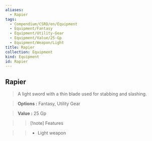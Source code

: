 ```yaml
---
aliases:
  - Rapier
tags:
  - Compendium/CSRD/en/Equipment
  - Equipment/Fantasy
  - Equipment/Utility-Gear
  - Equipment/Value/25-Gp
  - Equipment/Weapon/Light
title: Rapier
collection: Equipment
kind: Equipment
id: Rapier
---
```

## Rapier    
    
>A light sword with a thin blade used for stabbing and slashing.    
> **Options :** Fantasy, Utility Gear    
> **Value :** 25 Gp    
>>[!note] Features    
>> - Light weapon
